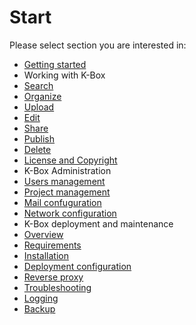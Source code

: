 # Start

Please select section you are interested in:

- [Getting started](./work-with-kbox/getting-started.md)
- Working with K-Box
 - [Search](./work-with-kbox/search.md)
 - [Organize](./work-with-kbox/upload-edit.md#organization-of-files)
 - [Upload](./work-with-kbox/upload-edit.md)
 - [Edit](./work-with-kbox/upload-edit.md#edit-meta-data)
 - [Share](./work-with-kbox/share.md)
 - [Publish](./work-with-kbox/publish.md)
 - [Delete](./work-with-kbox/upload-edit.md#delete-file)
 - [License and Copyright](./work-with-kbox/licenses.md)
- K-Box Administration
 - [Users management](./work-with-kbox/admin/users.md)
 - [Project management](./work-with-kbox/admin/projects.md)
 - [Mail confuguration](./work-with-kbox/admin/mail.md)
 - [Network configuration](./work-with-kbox/admin/network.md)
- K-Box deployment and maintenance
 - [Overview](./index.md)
 - [Requirements](./requirements.md)
 - [Installation](./installation.md)
 - [Deployment configuration](./deploy-configuration.md)
 - [Reverse proxy](./reverse-proxy.md)
 - [Troubleshooting](./maintenance/troubleshooting.md)
 - [Logging](./maintenance/logging.md)
 - [Backup](./maintenance/backup.md)

